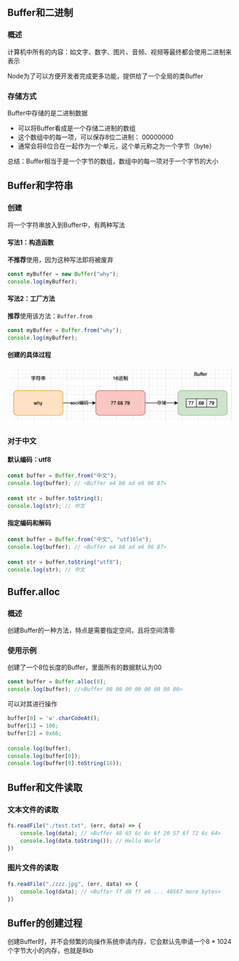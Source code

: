 ## Buffer和二进制

### 概述

计算机中所有的内容：如文字、数字、图片、音频、视频等最终都会使用二进制来表示

Node为了可以方便开发者完成更多功能，提供给了一个全局的类Buffer

### 存储方式

Buffer中存储的是二进制数据

* 可以将Buffer看成是一个存储二进制的数组
* 这个数组中的每一项，可以保存8位二进制： 00000000
* 通常会将8位合在一起作为一个单元，这个单元称之为一个字节（byte）

总结：Buffer相当于是一个字节的数组，数组中的每一项对于一个字节的大小



## Buffer和字符串

### 创建

将一个字符串放入到Buffer中，有两种写法

#### 写法1：构造函数

**不推荐**使用，因为这种写法即将被废弃

```js
const myBuffer = new Buffer("why");
console.log(myBuffer);
```

#### 写法2：工厂方法

**推荐**使用该方法：`Buffer.from`

```js
const myBuffer = Buffer.from("why");
console.log(myBuffer);
```

#### 创建的具体过程

![](./images/image-20210322103918608.png)

### 对于中文

#### 默认编码：utf8

```js
const buffer = Buffer.from("中文");
console.log(buffer); // <Buffer e4 b8 ad e6 96 87>

const str = buffer.toString();
console.log(str); // 中文
```

#### 指定编码和解码

```js
const buffer = Buffer.from("中文", "utf16le");
console.log(buffer); // <Buffer e4 b8 ad e6 96 87>

const str = buffer.toString("utf8");
console.log(str); // 中文
```



## Buffer.alloc

### 概述

创建Buffer的一种方法，特点是需要指定空间，且将空间清零

### 使用示例

创建了一个8位长度的Buffer，里面所有的数据默认为00

```js
const buffer = Buffer.alloc(8);
console.log(buffer); //<Buffer 00 00 00 00 00 00 00 00>
```

可以对其进行操作

```js
buffer[0] = 'w'.charCodeAt();
buffer[1] = 100;
buffer[2] = 0x66;

console.log(buffer);
console.log(buffer[0]);
console.log(buffer[0].toString(16));
```



## Buffer和文件读取

### 文本文件的读取

```js
fs.readFile("./test.txt", (err, data) => {
    console.log(data); // <Buffer 48 65 6c 6c 6f 20 57 6f 72 6c 64>
    console.log(data.toString()); // Hello World
})
```

### 图片文件的读取

```js
fs.readFile("./zzz.jpg", (err, data) => {
    console.log(data); // <Buffer ff d8 ff e0 ... 40567 more bytes>
})
```



## Buffer的创建过程

创建Buffer时，并不会频繁的向操作系统申请内存，它会默认先申请一个8 * 1024个字节大小的内存，也就是8kb